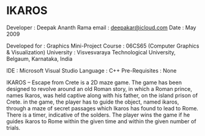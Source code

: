 IKAROS
=============

Developer	: Deepak Ananth Rama
email		: deepakar@icloud.com
Date		: May 2009

Developed for	: Graphics Mini-Project
Course		: 06CS65 (Computer Graphics & Visualization)
University	: Visvesvaraya Technological University, Belgaum, Karnataka, India

IDE		: Microsoft Visual Studio
Language	: C++
Pre-Requisites	: None 

IKAROS – Escape from Crete is a 2D maze game. The game has been designed to
revolve around an old Roman story, in which a Roman prince, names Ikaros, was held
captive along with his father, on the island prison of Crete. in the game, the player has
to guide the object, named ikaros, through a maze of secret passages which Ikaros has
found to lead to Rome. There is a timer, indicative of the solders. The player wins the
game if he guides ikaros to Rome within the given time and within the given number of
trials.


